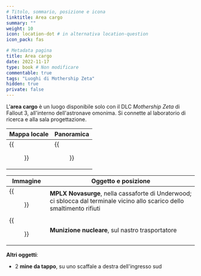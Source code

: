 ```yaml
---
# Titolo, sommario, posizione e icona
linktitle: Area cargo
summary: ""
weight: 10
icon: location-dot # in alternativa location-question
icon_pack: fas

# Metadata pagina
title: Area cargo
date: 2022-11-17
type: book # Non modificare
commentable: true
tags: "Luoghi di Mothership Zeta"
hidden: true
private: false 
---
```


<div class="fo3">


L'**area cargo** è un luogo disponibile solo con il DLC *Mothership Zeta* di Fallout 3, all'interno dell'astronave omonima. Si connette al laboratorio di ricerca e alla sala progettazione.

| Mappa locale | Panoramica                 |
| ------------ | -------------------------- |
| {{<figure src="fo3/Cargo_Hold_map.webp">}}             | {{<figure src="fo3/Fo3MZ_cargo_hold.webp">}} |

| Immagine | Oggetto e posizione |
| -------- | ------------------- |
|  {{<figure src="fo3/MPLX_Novasurge_safe.webp">}}        | **MPLX Novasurge**, nella cassaforte di Underwood; ci sblocca dal terminale vicino allo scarico dello smaltimento rifiuti                    | 
|  {{<figure src="fo3/Cargo_hold_mini_nuke.webp">}}        | **Munizione nucleare**, sul nastro trasportatore                    | 


**Altri oggetti**:
- 2 **mine da tappo**, su uno scaffale a destra dell'ingresso sud

</div>
